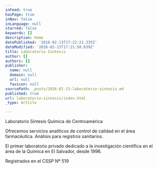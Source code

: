 ```yaml
---
inFeed: true
hasPage: true
inNav: false
inLanguage: null
starred: false
keywords: []
description: Home
datePublished: '2016-02-13T17:22:21.335Z'
dateModified: '2016-02-13T17:21:50.639Z'
title: Laboratorio Síntesis
author: []
authors: []
publisher:
  name: null
  domain: null
  url: null
  favicon: null
sourcePath: _posts/2016-02-13-laboratorio-sintesis.md
published: true
url: laboratorio-sintesis/index.html
_type: Article

---
```

Laboratorio Síntesis Química de Centroamérica

Ofrecemos servicios analíticos de control de calidad en el área farmacéutica. Análisis para registros sanitarios.

El primer laboratorio privado dedicado a la investigación científica en el área de la Química en El Salvador, desde 1996\.

Registrados en el CSSP Nº 519